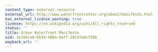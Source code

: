 ```yaml
---
content_type: external-resource
external_url: http://www.waterfrontcenter.org/about/manifesto.html
has_external_license_warning: true
license: https://en.wikipedia.org/wiki/All_rights_reserved
status: ''
title: Urban Waterfront Manifesto
uid: 3e7d4ce0-6b34-400a-9aff-28c47a4cf58b
wayback_url: ''
---
```

